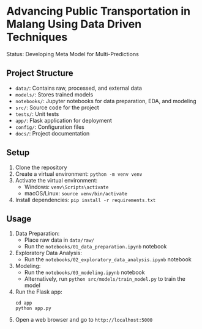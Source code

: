 # Advancing Public Transportation in Malang Using Data Driven Techniques

Status: Developing Meta Model for Multi-Predictions

## Project Structure

- `data/`: Contains raw, processed, and external data
- `models/`: Stores trained models
- `notebooks/`: Jupyter notebooks for data preparation, EDA, and modeling
- `src/`: Source code for the project
- `tests/`: Unit tests
- `app/`: Flask application for deployment
- `config/`: Configuration files
- `docs/`: Project documentation

## Setup

1. Clone the repository
2. Create a virtual environment: `python -m venv venv`
3. Activate the virtual environment:
   - Windows: `venv\Scripts\activate`
   - macOS/Linux: `source venv/bin/activate`
4. Install dependencies: `pip install -r requirements.txt`

## Usage

1. Data Preparation:
   - Place raw data in `data/raw/`
   - Run the `notebooks/01_data_preparation.ipynb` notebook
2. Exploratory Data Analysis:
   - Run the `notebooks/02_exploratory_data_analysis.ipynb` notebook
3. Modeling:
   - Run the `notebooks/03_modeling.ipynb` notebook
   - Alternatively, run `python src/models/train_model.py` to train the model
4. Run the Flask app:
   ```
   cd app
   python app.py
   ```
5. Open a web browser and go to `http://localhost:5000`


